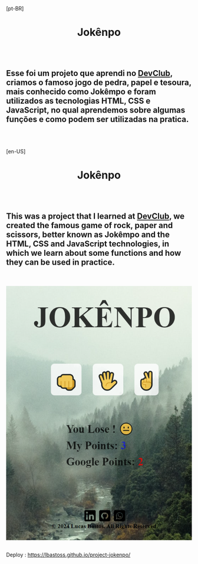 [pt-BR]
<h1 align="center">
  Jokênpo</h1>
<br>
<br>
<h2> Esse foi um projeto que aprendi no <a href="https://rodolfomori.com.br/devclub">DevClub</a>, criamos o famoso jogo de pedra, papel e tesoura, mais conhecido como Jokêmpo e foram utilizados as tecnologias HTML, CSS e JavaScript, 
  no qual aprendemos sobre algumas funções e como podem ser utilizadas na pratica.</h2>
<br>
<br>




[en-US]<h1 align="center">
  Jokênpo</h1>
<br>
<br>
<h2> This was a project that I learned at <a href="https://rodolfomori.com.br/devclub">DevClub</a>, we created the famous game of rock, paper and scissors, better known as Jokêmpo and the HTML, CSS and JavaScript technologies,
  in which we learn about some functions and how they can be used in practice.</h2>
<br>
<br>





 <img align="center" src="https://github.com/lbastoss/project-jokenpo/blob/main/img/Screenshot%202024-05-01%20200300.png" width="700" align="center"/>
<br>
<br>
 


Deploy : https://lbastoss.github.io/project-jokenpo/

